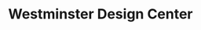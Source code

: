 ---
title: "Westminster Design Center"
url: /westminster/westminster-design-center/
shop: Raumausstattung
---